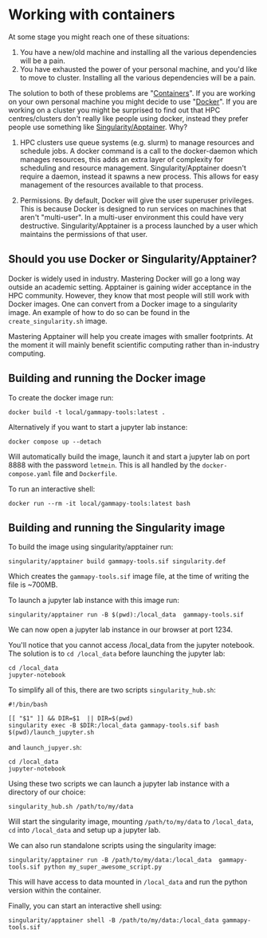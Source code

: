 

# Working with containers

At some stage you might reach one of these situations:

1. You have a new/old machine and installing all the various dependencies will be a pain.
2. You have exhausted the power of your personal machine, and you'd like to move to cluster. Installing all the various dependencies will be a pain.

The solution to both of these problems are "[Containers](https://www.techtarget.com/searchitoperations/definition/container-containerization-or-container-based-virtualization)". If you are working on your own personal machine you might decide to use "[Docker](https://docs.docker.com/get-started/overview/)". If you are working on a cluster you might be surprised to find out that HPC centres/clusters don't really like people using docker, instead they prefer people use something like [Singularity/Apptainer](https://hsf-training.github.io/hsf-training-singularity-webpage/). Why?

1. HPC clusters use queue systems (e.g. slurm) to manage resources and schedule jobs. A docker command is a call to the docker-daemon which manages resources, this adds an extra layer of complexity for scheduling and resource management. Singularity/Apptainer doesn't require a daemon, instead it spawns a new process. This allows for easy management of the resources available to that process.

2. Permissions. By default, Docker will give the user superuser privileges. This is because Docker is designed to run services on machines that aren't "multi-user". In a multi-user environment this could have very destructive. Singularity/Apptainer is a process launched by a user which maintains the permissions of that user.


## Should you use Docker or Singularity/Apptainer?

Docker is widely used in industry. Mastering Docker will go a long way outside an academic setting. Apptainer is gaining wider acceptance in the HPC community. However, they know that most people will still work with Docker images. One can convert from a Docker image to a singularity image. An example of how to do so can be found in the `create_singularity.sh` image.

Mastering Apptainer will help you create images with smaller footprints. At the moment it will mainly benefit scientific computing rather than in-industry computing.

## Building and running the Docker image

To create the docker image run:
```
docker build -t local/gammapy-tools:latest .
```

Alternatively if you want to start a jupyter lab instance:
```
docker compose up --detach
```
Will automatically build the image, launch it and start a jupyter lab on port 8888 with the password `letmein`. This is all handled by the `docker-compose.yaml` file and `Dockerfile`.

To run an interactive shell:
```
docker run --rm -it local/gammapy-tools:latest bash
```


## Building and running the Singularity image

To build the image using singularity/apptainer run:
```
singularity/apptainer build gammapy-tools.sif singularity.def
```

Which creates the `gammapy-tools.sif` image file, at the time of writing the file is ~700MB.


To launch a jupyter lab instance with this image run:
```
singularity/apptainer run -B $(pwd):/local_data  gammapy-tools.sif
```

We can now open a jupyter lab instance in our browser at port 1234.

You'll notice that you cannot access /local_data from the jupyter notebook. The solution is to `cd /local_data` before launching the jupyter lab:
```
cd /local_data
jupyter-notebook
```

To simplify all of this, there are two scripts `singularity_hub.sh`:
```
#!/bin/bash

[[ "$1" ]] && DIR=$1  || DIR=$(pwd)
singularity exec -B $DIR:/local_data gammapy-tools.sif bash $(pwd)/launch_jupyter.sh
```
and `launch_jupyer.sh`:
```
cd /local_data
jupyter-notebook
```

Using these two scripts we can launch a jupyter lab instance with a directory of our choice:
```
singularity_hub.sh /path/to/my/data
```
Will start the singularity image, mounting `/path/to/my/data` to `/local_data`, `cd` into `/local_data` and setup up a jupyter lab.

We can also run standalone scripts using the singularity image:
```
singularity/apptainer run -B /path/to/my/data:/local_data  gammapy-tools.sif python my_super_awesome_script.py
```
This will have access to data mounted in `/local_data` and run the python version within the container.

Finally, you can start an interactive shell using:
```
singularity/apptainer shell -B /path/to/my/data:/local_data gammapy-tools.sif
```